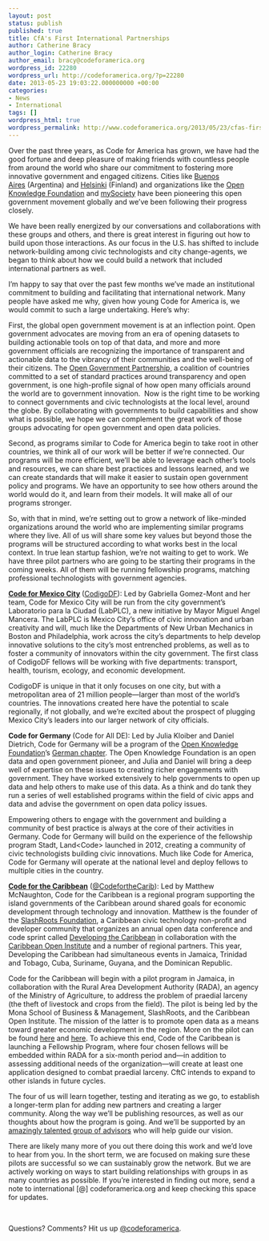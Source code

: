 ```yaml
---
layout: post
status: publish
published: true
title: CfA's First International Partnerships
author: Catherine Bracy
author_login: Catherine Bracy
author_email: bracy@codeforamerica.org
wordpress_id: 22280
wordpress_url: http://codeforamerica.org/?p=22280
date: 2013-05-23 19:03:22.000000000 +00:00
categories:
- News
- International
tags: []
wordpress_html: true
wordpress_permalink: http://www.codeforamerica.org/2013/05/23/cfas-first-international-partnerships/
---
```


<p dir="ltr">Over the past three years, as Code for America has grown, we have had the good fortune and deep pleasure of making friends with countless people from around the world who share our commitment to fostering more innovative government and engaged citizens. Cities like <a href="http://data.buenosaires.gob.ar/">Buenos Aires</a> (Argentina) and <a href="http://www.hri.fi/en/">Helsinki</a> (Finland) and organizations like the <a href="http://okfn.org/">Open Knowledge Foundation</a> and <a href="http://www.mysociety.org/">mySociety</a> have been pioneering this open government movement globally and we’ve been following their progress closely.</p>
<p>We have been really energized by our conversations and collaborations with these groups and others, and there is great interest in figuring out how to build upon those interactions. As our focus in the U.S. has shifted to include network-building among civic technologists and city change-agents, we began to think about how we could build a network that included international partners as well.</p>
<p>I’m happy to say that over the past few months we’ve made an institutional commitment to building and facilitating that international network. Many people have asked me why, given how young Code for America is, we would commit to such a large undertaking. Here’s why:</p>
<p>First, the global open government movement is at an inflection point. Open government advocates are moving from an era of opening datasets to building actionable tools on top of that data, and more and more government officials are recognizing the importance of transparent and actionable data to the vibrancy of their communities and the well-being of their citizens. The <a href="http://www.opengovpartnership.org/">Open Government Partnership</a>, a coalition of countries committed to a set of standard practices around transparency and open government, is one high-profile signal of how open many officials around the world are to government innovation.  Now is the right time to be working to connect governments and civic technologists at the local level, around the globe. By collaborating with governments to build capabilities and show what is possible, we hope we can complement the great work of those groups advocating for open government and open data policies.</p>
<p>Second, as programs similar to Code for America begin to take root in other countries, we think all of our work will be better if we’re connected. Our programs will be more efficient, we’ll be able to leverage each other’s tools and resources, we can share best practices and lessons learned, and we can create standards that will make it easier to sustain open government policy and programs. We have an opportunity to see how others around the world would do it, and learn from their models. It will make all of our programs stronger.</p>
<p>So, with that in mind, we’re setting out to grow a network of like-minded organizations around the world who are implementing similar programs where they live. All of us will share some key values but beyond those the programs will be structured according to what works best in the local context. In true lean startup fashion, we’re not waiting to get to work. We have three pilot partners who are going to be starting their programs in the coming weeks. All of them will be running fellowship programs, matching professional technologists with government agencies.</p>
<p dir="ltr"><strong><a href="http://twitter.com/labforthecity">Code for Mexico City</a> </strong>(<a href="http://twitter.com/labPLC">CodigoDF</a>): Led by Gabriella Gomez-Mont and her team, Code for Mexico City will be run from the city government’s Laboratorio para la Ciudad (LabPLC), a new initiative by Mayor Miguel Angel Mancera. The LabPLC is Mexico City’s office of civic innovation and urban creativity and will, much like the Departments of New Urban Mechanics in Boston and Philadelphia, work across the city’s departments to help develop innovative solutions to the city’s most entrenched problems, as well as to foster a community of innovators within the city government. The first class of CodigoDF fellows will be working with five departments: transport, health, tourism, ecology, and economic development.</p>
<p>CodigoDF is unique in that it only focuses on one city, but with a metropolitan area of 21 million people—larger than most of the world’s countries. The innovations created here have the potential to scale regionally, if not globally, and we’re excited about the prospect of plugging Mexico City’s leaders into our larger network of city officials.</p>
<p><strong>Code for Germany </strong>(Code for All DE): Led by Julia Kloiber and Daniel Dietrich, Code for Germany will be a program of the <a href="http://okfn.org">Open Knowledge Foundation</a>’s <a href="http://okfn.de/">German chapter</a>. The Open Knowledge Foundation is an open data and open government pioneer, and Julia and Daniel will bring a deep well of expertise on these issues to creating richer engagements with government. They have worked extensively to help governments to open up data and help others to make use of this data. As a think and do tank they run a series of well established programs within the field of civic apps and data and advise the government on open data policy issues.</p>
<p>Empowering others to engage with the government and building a community of best practice is always at the core of their activities in Germany. Code for Germany will build on the experience of the fellowship program Stadt, Land&lt;Code&gt; launched in 2012, creating a community of civic technologists building civic innovations. Much like Code for America, Code for Germany will operate at the national level and deploy fellows to multiple cities in the country.</p>
<p><strong><a href="http://www.codeforthecaribbean.org">Code for the Caribbean</a></strong> (<a href="https://twitter.com/codeforthecarib">@CodefortheCarib</a>): Led by Matthew McNaughton, Code for the Caribbean is a regional program supporting the island governments of the Caribbean around shared goals for economic development through technology and innovation. Matthew is the founder of the <a href="http://www.slashroots.org">SlashRoots Foundation</a>, a Caribbean civic technology non-profit and developer community that organizes an annual open data conference and code sprint called <a href="http://www.developingthecaribbean.org">Developing the Caribbean</a> in collaboration with the <a href="http://www.caribbeanopeninstitute.org">Caribbean Open Institute</a> and a number of regional partners. This year, Developing the Caribbean had simultaneous events in Jamaica, Trinidad and Tobago, Cuba, Suriname, Guyana, and the Dominican Republic.</p>
<p>Code for the Caribbean will begin with a pilot program in Jamaica, in collaboration with the Rural Area Development Authority (RADA), an agency of the Ministry of Agriculture, to address the problem of praedial larceny (the theft of livestock and crops from the field). The pilot is being led by the Mona School of Business &amp; Management, SlashRoots, and the Caribbean Open Institute. The mission of the latter is to promote open data as a means toward greater economic development in the region. More on the pilot can be found <a href="http://dschool.stanford.edu/blog/2013/04/15/tackling-praedial-larceny-in-jamaica/">here</a> and <a href="http://blog.usaid.gov/2013/04/who-stole-my-cow-open-data-and-praedial-larceny/">here</a>. To achieve this end, Code of the Caribbean is launching a Fellowship Program, where four chosen fellows will be embedded within RADA for a six-month period and—in addition to assessing additional needs of the organization—will create at least one application designed to combat praedial larceny. CftC intends to expand to other islands in future cycles.</p>
<p>The four of us will learn together, testing and iterating as we go, to establish a longer-term plan for adding new partners and creating a larger community. Along the way we’ll be publishing resources, as well as our thoughts about how the program is going. And we’ll be supported by an <a href="http://codeforamerica.org/international/#4" target="_blank">amazingly talented group of advisors</a> who will help guide our vision.</p>
<p>There are likely many more of you out there doing this work and we’d love to hear from you. In the short term, we are focused on making sure these pilots are successful so we can sustainably grow the network. But we are actively working on ways to start building relationships with groups in as many countries as possible. If you’re interested in finding out more, send a note to international [@] codeforamerica.org and keep checking this space for updates.</p>
<p> </p>
<p>Questions? Comments? Hit us up <a href="http://twitter.com/codeforamerica" target="_blank">@codeforamerica</a>.</p>

